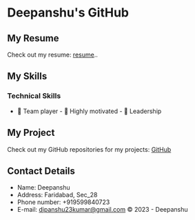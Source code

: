  
# Deepanshu's GitHub
## My Resume

Check out my resume: [resume](https://deepanshuresume07.w3spaces.com/)..
## My Skills

### Technical Skills

- 🤝 Team player       - 🚀 Highly motivated - 👑 Leadership

## My Project

Check out my GitHub repositories for my projects: [GitHub](https://github.com/Deepanshu850?tab=repositories)

## Contact Details

- Name: Deepanshu
- Address: Faridabad, Sec_28
- Phone number: +919599840723
- E-mail: dipanshu23kumar@gmail.com
© 2023 - Deepanshu
